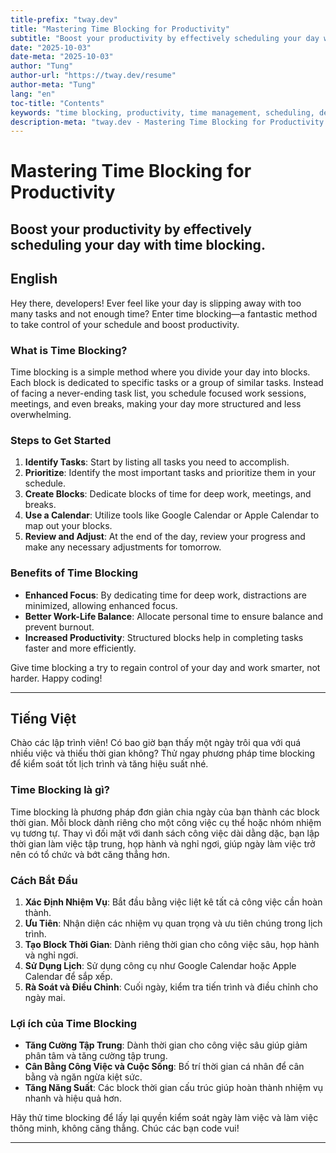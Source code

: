 ```yaml
---
title-prefix: "tway.dev"
title: "Mastering Time Blocking for Productivity"
subtitle: "Boost your productivity by effectively scheduling your day with time blocking."
date: "2025-10-03"
date-meta: "2025-10-03"
author: "Tung"
author-url: "https://tway.dev/resume"
author-meta: "Tung"
lang: "en"
toc-title: "Contents"
keywords: "time blocking, productivity, time management, scheduling, developer tips"
description-meta: "tway.dev - Mastering Time Blocking for Productivity - Boost your productivity by effectively scheduling your day with time blocking."
---
```


# Mastering Time Blocking for Productivity
## Boost your productivity by effectively scheduling your day with time blocking.

## English
Hey there, developers! Ever feel like your day is slipping away with too many tasks and not enough time? Enter time blocking—a fantastic method to take control of your schedule and boost productivity. 

### What is Time Blocking?
Time blocking is a simple method where you divide your day into blocks. Each block is dedicated to specific tasks or a group of similar tasks. Instead of facing a never-ending task list, you schedule focused work sessions, meetings, and even breaks, making your day more structured and less overwhelming.

### Steps to Get Started
1. **Identify Tasks**: Start by listing all tasks you need to accomplish.
2. **Prioritize**: Identify the most important tasks and prioritize them in your schedule.
3. **Create Blocks**: Dedicate blocks of time for deep work, meetings, and breaks.
4. **Use a Calendar**: Utilize tools like Google Calendar or Apple Calendar to map out your blocks.
5. **Review and Adjust**: At the end of the day, review your progress and make any necessary adjustments for tomorrow.

### Benefits of Time Blocking
- **Enhanced Focus**: By dedicating time for deep work, distractions are minimized, allowing enhanced focus.
- **Better Work-Life Balance**: Allocate personal time to ensure balance and prevent burnout.
- **Increased Productivity**: Structured blocks help in completing tasks faster and more efficiently.

Give time blocking a try to regain control of your day and work smarter, not harder. Happy coding!

---

## Tiếng Việt
Chào các lập trình viên! Có bao giờ bạn thấy một ngày trôi qua với quá nhiều việc và thiếu thời gian không? Thử ngay phương pháp time blocking để kiểm soát tốt lịch trình và tăng hiệu suất nhé.

### Time Blocking là gì?
Time blocking là phương pháp đơn giản chia ngày của bạn thành các block thời gian. Mỗi block dành riêng cho một công việc cụ thể hoặc nhóm nhiệm vụ tương tự. Thay vì đối mặt với danh sách công việc dài dằng dặc, bạn lập thời gian làm việc tập trung, họp hành và nghỉ ngơi, giúp ngày làm việc trở nên có tổ chức và bớt căng thẳng hơn.

### Cách Bắt Đầu
1. **Xác Định Nhiệm Vụ**: Bắt đầu bằng việc liệt kê tất cả công việc cần hoàn thành.
2. **Ưu Tiên**: Nhận diện các nhiệm vụ quan trọng và ưu tiên chúng trong lịch trình.
3. **Tạo Block Thời Gian**: Dành riêng thời gian cho công việc sâu, họp hành và nghỉ ngơi.
4. **Sử Dụng Lịch**: Sử dụng công cụ như Google Calendar hoặc Apple Calendar để sắp xếp.
5. **Rà Soát và Điều Chỉnh**: Cuối ngày, kiểm tra tiến trình và điều chỉnh cho ngày mai.

### Lợi ích của Time Blocking
- **Tăng Cường Tập Trung**: Dành thời gian cho công việc sâu giúp giảm phân tâm và tăng cường tập trung.
- **Cân Bằng Công Việc và Cuộc Sống**: Bố trí thời gian cá nhân để cân bằng và ngăn ngừa kiệt sức.
- **Tăng Năng Suất**: Các block thời gian cấu trúc giúp hoàn thành nhiệm vụ nhanh và hiệu quả hơn.

Hãy thử time blocking để lấy lại quyền kiểm soát ngày làm việc và làm việc thông minh, không căng thẳng. Chúc các bạn code vui! 


---